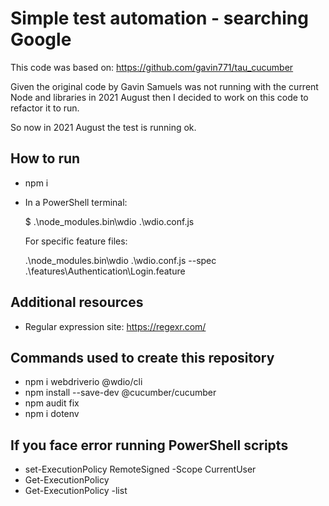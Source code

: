 # Simple test automation - searching Google

This code was based on: https://github.com/gavin771/tau_cucumber

Given the original code by Gavin Samuels was not running with the current Node and libraries in 2021 August then I decided to work on this code to refactor it to run.

So now in 2021 August the test is running ok.

## How to run

* npm i
* In a PowerShell terminal: 

  $ .\node_modules\.bin\wdio .\wdio.conf.js

  For specific feature files:

  .\node_modules\.bin\wdio .\wdio.conf.js --spec .\features\Authentication\Login.feature

 ## Additional resources
 * Regular expression site: https://regexr.com/

 ## Commands used to create this repository

* npm i webdriverio @wdio/cli
* npm install --save-dev @cucumber/cucumber
* npm audit fix
* npm i dotenv

## If you face error running PowerShell scripts
* set-ExecutionPolicy RemoteSigned -Scope CurrentUser 
* Get-ExecutionPolicy  
* Get-ExecutionPolicy -list  
